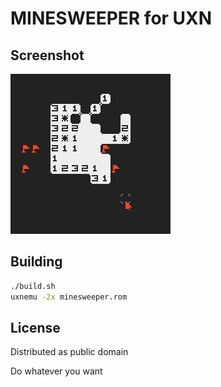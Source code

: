 # MINESWEEPER for UXN

## Screenshot

![1](./screenshots/1.png)

## Building

```sh
./build.sh
uxnemu -2x minesweeper.rom
```

## License

Distributed as public domain

Do whatever you want
